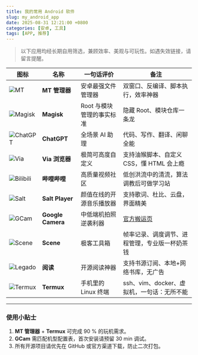 ```yaml
---
title: 我的常用 Android 软件
slug: my_android_app
date: 2025-08-31 12:21:00 +0800
categories: [安卓, 工具]
tags: [APP, 推荐]
---
```


> 以下应用均经长期自用筛选，兼顾效率、美观与可玩性。如遇失效链接，请留言提醒。

| 图标 | 名称 | 一句话评价 | 备注 |
|---|---|---|---|
| ![MT](https://mt2.cn/logo.svg) | **MT 管理器** | 安卓最强文件管理器 | 双窗口、反编译、脚本执行，效率神器 |
| ![Magisk](https://raw.githubusercontent.com/topjohnwu/Magisk/master/docs/images/logo.png) | **Magisk** | Root 与模块管理的事实标准 | 隐藏 Root、模块仓库一条龙 |
| ![ChatGPT](https://openai.com/favicon.ico) | **ChatGPT** | 全场景 AI 助理 | 代码、写作、翻译、闲聊全能 |
| ![Via](https://viayoo.com/zh-cn/images/via-logo.svg) | **Via 浏览器** | 极简可高度自定义 | 支持油猴脚本、自定义 CSS，懂 HTML 会上瘾 |
| ![Bilibili](https://static.hdslb.com/mobile/img/512.png) | **哔哩哔哩** | 高质量视频社区 | 低创洪流中的清流，算法调教后可做学习站 |
| ![Salt](https://moriafly.com/spa.png) | **Salt Player** | 颜值在线的开源音乐播放器 | 支持歌词、杜比、云盘，界面精美 |
| ![GCam](https://www.celsoazevedo.com/files/android/f/google-camera-go.png) | **Google Camera** | 中低端机拍照逆袭利器 | [官方搬运页](https://www.celsoazevedo.com/files/android/google-camera) |
| ![Scene](https://github.githubassets.com/images/modules/logos_page/GitHub-Mark.png) | **Scene** | 极客工具箱 | 帧率记录、调度调节、进程管理，专业版一杯奶茶钱 |
| ![Legado](https://raw.githubusercontent.com/gedoor/legado/master/app/src/main/res/mipmap-xxxhdpi/ic_launcher.png) | **阅读** | 开源阅读神器 | 支持书源订阅、本地+网络书库，无广告 |
| ![Termux](https://avatars.githubusercontent.com/u/8104776?s=200&v=4) | **Termux** | 手机里的 Linux 终端 | ssh、vim、docker、虚拟机，一句话：无所不能 |

---

### 使用小贴士
1. **MT 管理器** + **Termux** 可完成 90 % 的玩机需求。  
2. **GCam** 需匹配机型配置表，首次安装请预留 30 min 调试。  
3. 所有开源项目请优先在 GitHub 或官方渠道下载，防止二次打包。

